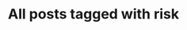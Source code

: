 ---
layout: tag
title: "All posts tagged with risk"
permalink: /weblog/tags/risk/
taxonomy: risk
---